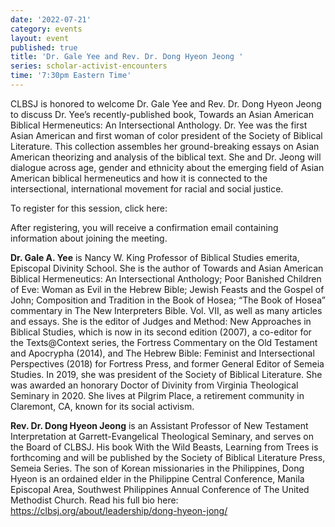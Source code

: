 ```yaml
---
date: '2022-07-21'
category: events
layout: event
published: true
title: 'Dr. Gale Yee and Rev. Dr. Dong Hyeon Jeong '
series: scholar-activist-encounters
time: '7:30pm Eastern Time'
---
```

CLBSJ is honored to welcome Dr. Gale Yee and Rev. Dr. Dong Hyeon Jeong to discuss Dr. Yee’s recently-published book, Towards an Asian American Biblical Hermeneutics: An Intersectional Anthology. Dr. Yee was the first Asian American and first woman of color president of the Society of Biblical Literature. This collection assembles her ground-breaking essays on Asian American theorizing and analysis of the biblical text. She and Dr. Jeong will dialogue across age, gender and ethnicity about the emerging field of Asian American biblical hermeneutics and how it is connected to the intersectional, international movement for racial and social justice.

To register for this session, click here:

After registering, you will receive a confirmation email containing information about joining the meeting.

**Dr. Gale A. Yee** is Nancy W. King Professor of Biblical Studies emerita, Episcopal Divinity School. She is the author of Towards and Asian American Biblical Hermeneutics: An Intersectional Anthology; Poor Banished Children of Eve: Woman as Evil in the Hebrew Bible; Jewish Feasts and the Gospel of John; Composition and Tradition in the Book of Hosea; “The Book of Hosea” commentary in The New Interpreters Bible. Vol. VII, as well as many articles and essays. She is the editor of Judges and Method: New Approaches in Biblical Studies, which is now in its second edition (2007), a co-editor for the Texts@Context series, the Fortress Commentary on the Old Testament and Apocrypha (2014), and The Hebrew Bible: Feminist and Intersectional Perspectives (2018) for Fortress Press, and former General Editor of Semeia Studies. In 2019, she was president of the Society of Biblical Literature. She was awarded an honorary Doctor of Divinity from Virginia Theological Seminary in 2020. She lives at Pilgrim Place, a retirement community in Claremont, CA, known for its social activism.

**Rev. Dr. Dong Hyeon Jeong** is an Assistant Professor of New Testament Interpretation at Garrett-Evangelical Theological Seminary, and serves on the Board of CLBSJ. His book With the Wild Beasts, Learning from Trees is forthcoming and will be published by the Society of Biblical Literature Press, Semeia Series. The son of Korean missionaries in the Philippines, Dong Hyeon is an ordained elder in the Philippine Central Conference, Manila Episcopal Area, Southwest Philippines Annual Conference of The United Methodist Church. Read his full bio here: https://clbsj.org/about/leadership/dong-hyeon-jong/
